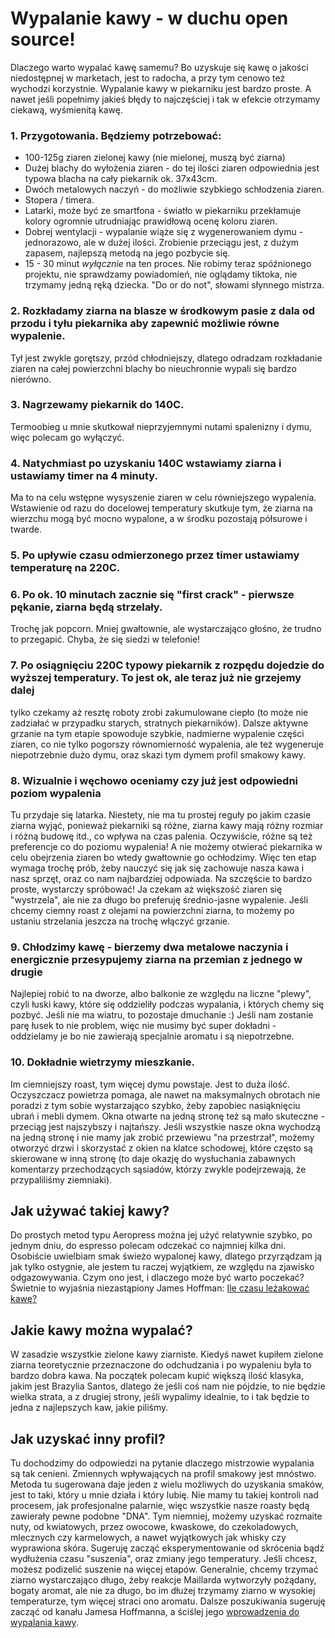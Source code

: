 # Wypalanie kawy - w duchu open source!

Dlaczego warto wypalać kawę samemu? Bo uzyskuje się kawę o jakości niedostępnej w marketach, jest to radocha, a przy tym cenowo też wychodzi korzystnie.
Wypalanie kawy w piekarniku jest bardzo proste. A nawet jeśli popełnimy jakieś błędy to najczęściej i tak w efekcie otrzymamy ciekawą, wyśmienitą kawę.

### 1. Przygotowania. Będziemy potrzebować:
  *   100-125g ziaren zielonej kawy (nie mielonej, muszą być ziarna)
  *   Dużej blachy do wyłożenia ziaren - do tej ilości ziaren odpowiednia jest typowa blacha na cały piekarnik ok. 37x43cm.
  *   Dwóch metalowych naczyń - do możliwie szybkiego schłodzenia ziaren.
  *   Stopera / timera.
  *   Latarki, może być ze smartfona - światło w piekarniku przekłamuje kolory ogromnie utrudniając prawidłową ocenę koloru ziaren.
  *   Dobrej wentylacji - wypalanie wiąże się z wygenerowaniem dymu - jednorazowo, ale w dużej ilości. Zrobienie przeciągu jest, z dużym zapasem, najlepszą metodą na jego pozbycie się.
  *   15 - 30 minut _wyłącznie_ na ten proces. Nie robimy teraz spóźnionego projektu, nie sprawdzamy powiadomień, nie oglądamy tiktoka, nie trzymamy jedną ręką dziecka. "Do or do not", słowami słynnego mistrza.  
    
### 2. Rozkładamy ziarna na blasze w środkowym pasie z dala od przodu i tyłu piekarnika aby zapewnić możliwie równe wypalenie.
Tył jest zwykle gorętszy, przód chłodniejszy, dlatego odradzam rozkładanie ziaren na całej powierzchni blachy bo nieuchronnie wypali się bardzo nierówno.
### 3. Nagrzewamy piekarnik do 140C.
Termoobieg u mnie skutkował nieprzyjemnymi nutami spalenizny i dymu, więc polecam go wyłączyć.
### 4. Natychmiast po uzyskaniu 140C wstawiamy ziarna i ustawiamy timer na 4 minuty.
Ma to na celu wstępne wysyszenie ziaren w celu równiejszego wypalenia. Wstawienie od razu do docelowej temperatury skutkuje tym, że ziarna na wierzchu mogą być mocno wypalone, a w środku pozostają półsurowe i twarde.
### 5. Po upływie czasu odmierzonego przez timer ustawiamy temperaturę na 220C.
### 6. Po ok. 10 minutach zacznie się "first crack" - pierwsze pękanie, ziarna będą strzelały.
Trochę jak popcorn. Mniej gwałtownie, ale wystarczająco głośno, że trudno to przegapić. Chyba, że się siedzi w telefonie!
### 7. Po osiągnięciu 220C typowy piekarnik z rozpędu dojedzie do wyższej temperatury. To jest ok, ale teraz już nie grzejemy dalej
tylko czekamy aż resztę roboty zrobi zakumulowane ciepło (to może nie zadziałać w przypadku starych, stratnych piekarników). Dalsze aktywne grzanie na tym etapie spowoduje szybkie, nadmierne wypalenie części ziaren, co nie tylko pogorszy równomierność wypalenia, ale też wygeneruje niepotrzebnie dużo dymu, oraz skazi tym dymem profil smakowy kawy.
### 8. Wizualnie i węchowo oceniamy czy już jest odpowiedni poziom wypalenia
Tu przydaje się latarka. Niestety, nie ma tu prostej reguły po jakim czasie ziarna wyjąć, ponieważ piekarniki są różne, ziarna kawy mają różny rozmiar i różną budowę itd., co wpływa na czas palenia. Oczywiście, różne są też preferencje co do poziomu wypalenia! A nie możemy otwierać piekarnika w celu obejrzenia ziaren bo wtedy gwałtownie go ochłodzimy. Więc ten etap wymaga trochę prób, żeby nauczyć się jak się zachowuje nasza kawa i nasz sprzęt, oraz co nam najbardziej odpowiada. Na szczęście to bardzo proste, wystarczy spróbować! Ja czekam aż większość ziaren się "wystrzela", ale nie za długo bo preferuję średnio-jasne wypalenie. Jeśli chcemy ciemny roast z olejami na powierzchni ziarna, to możemy po ustaniu strzelania jeszcza na trochę włączyć grzanie.
### 9. Chłodzimy kawę - bierzemy dwa metalowe naczynia i energicznie przesypujemy ziarna na przemian z jednego w drugie
Najlepiej robić to na dworze, albo balkonie ze względu na liczne "plewy", czyli łuski kawy, które się oddzieliły podczas wypalania, i których chemy się pozbyć. Jeśli nie ma wiatru, to pozostaje dmuchanie :) Jeśli nam zostanie parę łusek to nie problem, więc nie musimy być super dokładni - oddzielamy je bo nie zawierają specjalnie aromatu i są niepotrzebne.
### 10. Dokładnie wietrzymy mieszkanie.
Im ciemniejszy roast, tym więcej dymu powstaje. Jest to duża ilość. Oczyszczacz powietrza pomaga, ale nawet na maksymalnych obrotach nie poradzi z tym sobie wystarzająco szybko, żeby zapobiec nasiąknięciu ubrań i mebli dymem. Okna otwarte na jedną stronę też są mało skuteczne - przeciąg jest najszybszy i najtańszy. Jeśli wszystkie nasze okna wychodzą na jedną stronę i nie mamy jak zrobić przewiewu "na przestrzał", możemy otworzyć drzwi i skorzystać z okien na klatce schodowej, które często są skierowane w inną stronę (to daje okazję do wysłuchania zabawnych komentarzy przechodzących sąsiadów, którzy zwykle podejrzewają, że przypaliliśmy ziemniaki).

## Jak używać takiej kawy? 
Do prostych metod typu Aeropress można jej użyć relatywnie szybko, po jednym dniu, do espresso polecam odczekać co najmniej kilka dni. Osobiście uwielbiam smak świeżo wypalonej kawy, dlatego przyrządzam ją jak tylko ostygnie, ale jestem tu raczej wyjątkiem, ze względu na zjawisko odgazowywania. Czym ono jest, i dlaczego może być warto poczekać? Świetnie to wyjaśnia niezastąpiony James Hoffman: [Ile czasu leżakować kawę?](https://youtu.be/_Py8JOi3REg?si=9PgrwYnp6LTP6LeU)

## Jakie kawy można wypalać?
W zasadzie wszystkie zielone kawy ziarniste. Kiedyś nawet kupiłem zielone ziarna teoretycznie przeznaczone do odchudzania i po wypaleniu była to bardzo dobra kawa. Na początek polecam kupić większą ilość klasyka, jakim jest Brazylia Santos, dlatego że jeśli coś nam nie pójdzie, to nie będzie wielka strata, a z drugiej strony, jeśli wypalimy idealnie, to i tak będzie to jedna z najlepszych kaw, jakie piliśmy.

## Jak uzyskać inny profil?
Tu dochodzimy do odpowiedzi na pytanie dlaczego mistrzowie wypalania są tak cenieni. Zmiennych wpływających na profil smakowy jest mnóstwo. Metoda tu sugerowana daje jeden z wielu możliwych do uzyskania smaków, jest to taki, który u mnie działa i który lubię. Nie mamy tu takiej kontroli nad procesem, jak profesjonalne palarnie, więc wszystkie nasze roasty będą zawierały pewne podobne "DNA". Tym niemniej, możemy uzyskać rozmaite nuty, od kwiatowych, przez owocowe, kwaskowe, do czekoladowych, mlecznych czy karmelowych, a nawet wyjątkowych jak whisky czy wyprawiona skóra. Sugeruję zacząć eksperymentowanie od skrócenia bądź wydłużenia czasu "suszenia", oraz zmiany jego temperatury. Jeśli chcesz, możesz podizelić suszenie na więcej etapów. Generalnie, chcemy trzymać ziarno wystarczająco długo, żeby reakcje Maillarda wytworzyły pożądany, bogaty aromat, ale nie za długo, bo im dłużej trzymamy ziarno w wysokiej temperaturze, tym więcej straci ono aromatu. Dalsze poszukiwania sugeruję zacząć od kanału Jamesa Hoffmanna, a ściślej jego [wprowadzenia do wypalania kawy](https://youtu.be/N6BJVM5tvnw?si=fDOUTwhn-HhxphGZ).

